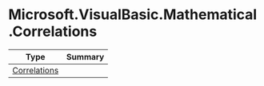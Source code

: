﻿
# Microsoft.VisualBasic.Mathematical.Correlations

|Type|Summary|
|----|-------|
|<a href="#" onClick="load('/docs/Microsoft.VisualBasic.Mathematical.Correlations/Correlations.md')">Correlations</a>||

